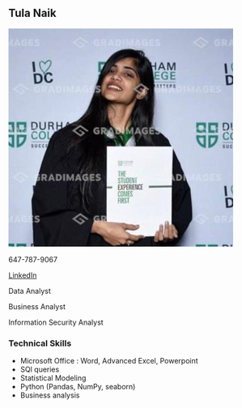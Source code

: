 ## Tula Naik
![Image](TulaNaik.jpeg)
                                                                                                                                
                                                            
  647-787-9067 
                                    
                                    
  [LinkedIn](https://www.linkedin.com/in/tulanaik/)
                                    
  Data Analyst
                                    
  Business Analyst
                                    
  Information Security Analyst

### Technical Skills
- Microsoft Office :  Word, Advanced Excel, Powerpoint
- SQl queries
- Statistical Modeling
- Python (Pandas, NumPy, seaborn)
- Business analysis


